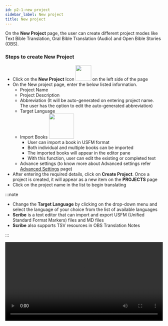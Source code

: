 ```yaml
---
id: p2-1-new project
sidebar_label: New project
title: New project
---
```

On the **New Project** page, the user can create different project modes like Text Bible Translation, Oral Bible Translation (Audio) and Open Bible Stories (OBS).

### Steps to create New Project ###
- Click on the **New Project** Icon  <img src="/0.5.6/en_new_project.png" width="50px" alt=""/>  on the left side of the page
- On the New project page, enter the below listed information.
  - Project Name
  - Project Description 
  - Abbreviation (It will be auto-generated on entering project name. The user has the option to edit the auto-generated abbreviation)
  - Target Language 
  - Import Books <img src="/assets/importicc.png" width="80px" alt=""/>
      - User can import a book in USFM format
      - Both individual and multiple books can be imported
      - The imported books will appear in the editor pane
      - With this function, user can edit the existing or completed text
  - Advance settings (to know more about Advanced settings refer [Advanced Settings](./p2-2-advanced%20settings.md) page) 
- After entering the required details, click on **Create Project**. 
Once a project is created, it will appear as a new item on the **PROJECTS** page
- Click on the project name in the list to begin translating
 
 :::note
  - Change the **Target Language** by clicking on the drop-down menu and select the language of your choice from the list of available languages
  - **Scribe** is a text editor that can import and export USFM (Unified Standard Format Markers) files and MD files
  - **Scribe** also supports TSV resources in OBS Translation Notes

:::
 

  

<video controls src="/0.5.5/en-creating-project.mov" width="100%" type="video/mov"/>

### Add a new language ###

If the desired language isn't listed in the target language drop-down menu, the user can still create the project in that language.

#### Steps to add a new language 

- Click on the plus sign <img src="/assets/plusicc.png" width="20px" alt=""/>
- A dialogue box with the option to add the new language appears
- Add the **Language Name** and **Language Code**
- Choose the script direction **(RTL or LTR)**
- Click the **CREATE** button

<video controls src="/0.5.5/en-adding-new-language.mov" width="100%" type="video/mov"/>


    
       